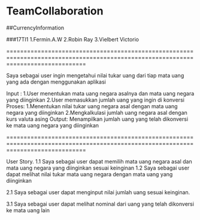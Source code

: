 # TeamCollaboration

##CurrencyInformation

###17TI1
1.Fermin.A.W
2.Robin Ray
3.Vielbert Victorio

===================================================================================================================================

Saya sebagai user ingin mengetahui nilai tukar uang dari tiap mata uang yang ada dengan menggunakan aplikasi

Input : 1.User menentukan mata uang negara asalnya dan mata uang negara yang diinginkan
        2.User memasukkan jumlah uang yang ingin di konversi
Proses: 1.Menentukan nilai tukar uang negara asal dengan mata uang negara yang diinginkan
        2.Mengkalkulasi jumlah uang negara asal dengan kurs valuta asing
Output: Menampilkan jumlah uang yang telah dikonversi ke mata uang negara yang diinginkan

===================================================================================================================================

User Story.
1.1 Saya sebagai user dapat memilih mata uang negara asal dan mata uang negara yang diinginkan sesuai keinginan
1.2 Saya sebagai user dapat melihat nilai tukar mata uang negara dengan mata uang yang diinginkan

2.1 Saya sebagai user dapat menginput nilai jumlah uang sesuai keinginan.

3.1 Saya sebagai user dapat melihat nominal dari uang yang telah dikonversi ke mata uang lain
